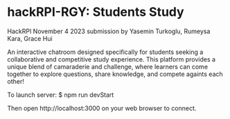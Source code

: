 # hackRPI-RGY: Students Study
HackRPI November 4 2023 submission by Yasemin Turkoglu, Rumeysa Kara, Grace Hui

An interactive chatroom designed specifically for students seeking a collaborative and competitive study experience. This platform provides a unique blend of camaraderie and challenge, where learners can come together to explore questions, share knowledge, and compete againts each other!

To launch server: $ npm run devStart

Then open http://localhost:3000 on your web browser to connect.
